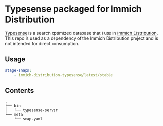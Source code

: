 # Typesense packaged for Immich Distribution

[Typesense](https://typesense.org/) is a search optimized database that I use in [Immich Distribution](https://github.com/nsg/immich-distribution). This repo is used as a dependency of the Immich Distribution project and is not intended for direct consumption.

## Usage

```yaml
stage-snaps:
    - immich-distribution-typesense/latest/stable
```

## Contents
```
.
├── bin
│   └── typesense-server
└── meta
    └── snap.yaml
```
